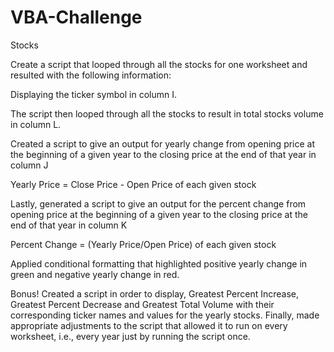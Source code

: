 # VBA-Challenge
Stocks

Create a script that looped through all the stocks for one worksheet and resulted with the following information:

Displaying the ticker symbol in column I.

The script then looped through all the stocks to result in total stocks volume in column L.

Created a script to give an output for yearly change from opening price at the beginning of a given year to the closing price at the end of that year in column J

Yearly Price = Close Price - Open Price of each given stock

Lastly, generated a script to give an output for the percent change from opening price at the beginning of a given year to the closing price at the end of that year in column K

Percent Change = (Yearly Price/Open Price) of each given stock

Applied conditional formatting that highlighted positive yearly change in green and negative yearly change in red.

Bonus!
Created a script in order to display, Greatest Percent Increase, Greatest Percent Decrease and Greatest Total Volume with their corresponding ticker names and values for the yearly stocks.
Finally, made appropriate adjustments to the script that allowed it to run on every worksheet, i.e., every year just by running the script once.
